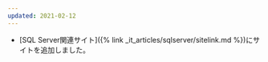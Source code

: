 ```yaml
---
updated: 2021-02-12
---
```

- [SQL Server関連サイト]({% link _it_articles/sqlserver/sitelink.md %})にサイトを追加しました。